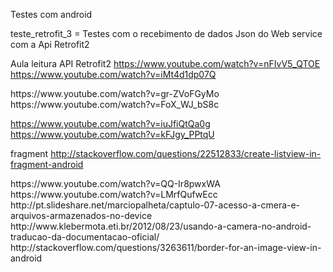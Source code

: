 Testes com android

teste_retrofit_3 = Testes com o recebimento de dados Json do Web service com a Api Retrofit2

 Aula leitura API Retrofit2 
 https://www.youtube.com/watch?v=nFIvV5_QTOE
 https://www.youtube.com/watch?v=iMt4d1dp07Q
 
 
 <ListView personalizada>
 https://www.youtube.com/watch?v=gr-ZVoFGyMo
 https://www.youtube.com/watch?v=FoX_WJ_bS8c
 
 https://www.youtube.com/watch?v=iuJfiQtQa0g
 https://www.youtube.com/watch?v=kFJgy_PPtqU
 
 fragment
 http://stackoverflow.com/questions/22512833/create-listview-in-fragment-android
  
 
 <SQLite banco de dados>
 https://www.youtube.com/watch?v=QQ-Ir8pwxWA
 https://www.youtube.com/watch?v=LMrfQufwEcc
 
 
 <CAMERA>
 http://pt.slideshare.net/marciopalheta/captulo-07-acesso-a-cmera-e-arquivos-armazenados-no-device
 http://www.klebermota.eti.br/2012/08/23/usando-a-camera-no-android-traducao-da-documentacao-oficial/
 
 <Assinatura lib usada Signature pad>
 
 
 <Borda imageview>
 http://stackoverflow.com/questions/3263611/border-for-an-image-view-in-android
 